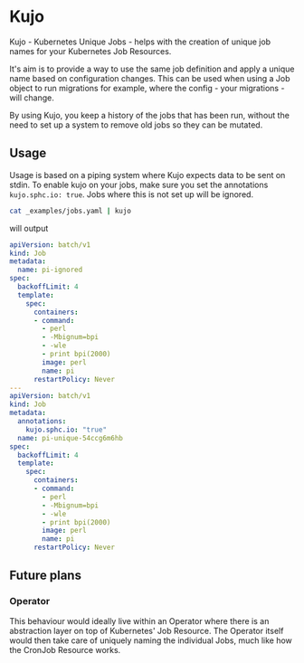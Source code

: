 # Kujo

Kujo - Kubernetes Unique Jobs - helps with the creation of unique job names for
your Kubernetes Job Resources.

It's aim is to provide a way to use the same job definition and apply a unique
name based on configuration changes. This can be used when using a Job object to
run migrations for example, where the config - your migrations - will change.

By using Kujo, you keep a history of the jobs that has been run, without the
need to set up a system to remove old jobs so they can be mutated.

## Usage

Usage is based on a piping system where Kujo expects data to be sent on stdin.
To enable kujo on your jobs, make sure you set the annotations
`kujo.sphc.io: true`. Jobs where this is not set up will be ignored.

```bash
cat _examples/jobs.yaml | kujo
```

will output

```yaml
apiVersion: batch/v1
kind: Job
metadata:
  name: pi-ignored
spec:
  backoffLimit: 4
  template:
    spec:
      containers:
      - command:
        - perl
        - -Mbignum=bpi
        - -wle
        - print bpi(2000)
        image: perl
        name: pi
      restartPolicy: Never
---
apiVersion: batch/v1
kind: Job
metadata:
  annotations:
    kujo.sphc.io: "true"
  name: pi-unique-54ccg6m6hb
spec:
  backoffLimit: 4
  template:
    spec:
      containers:
      - command:
        - perl
        - -Mbignum=bpi
        - -wle
        - print bpi(2000)
        image: perl
        name: pi
      restartPolicy: Never
```

## Future plans

### Operator

This behaviour would ideally live within an Operator where there is an
abstraction layer on top of Kubernetes' Job Resource. The Operator itself would
then take care of uniquely naming the individual Jobs, much like how the CronJob
Resource works.

